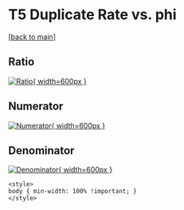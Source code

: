 # T5 Duplicate Rate vs. phi

[[back to main](./)]



## Ratio

[![Ratio](../mtv/var/T5_duplrate_phi.png){ width=600px }](../mtv/var/T5_duplrate_phi.pdf)

## Numerator

[![Numerator](../mtv/num/T5_duplrate_phi_num0.png){ width=600px }](../mtv/num/T5_duplrate_phi_num0.pdf)

## Denominator

[![Denominator](../mtv/den/T5_duplrate_phi_den.png){ width=600px }](../mtv/den/T5_duplrate_phi_den.pdf)


``` {=html}
<style>
body { min-width: 100% !important; }
</style>
```
